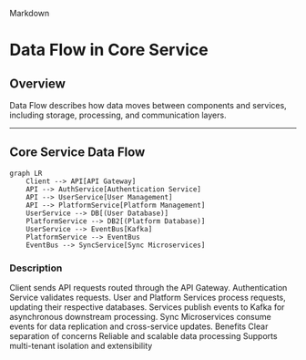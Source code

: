 Markdown

# Data Flow in Core Service

## Overview
Data Flow describes how data moves between components and services, including storage, processing, and communication layers.

---

## Core Service Data Flow

```mermaid
graph LR
    Client --> API[API Gateway]
    API --> AuthService[Authentication Service]
    API --> UserService[User Management]
    API --> PlatformService[Platform Management]
    UserService --> DB[(User Database)]
    PlatformService --> DB2[(Platform Database)]
    UserService --> EventBus[Kafka]
    PlatformService --> EventBus
    EventBus --> SyncService[Sync Microservices]
```     
### Description

Client sends API requests routed through the API Gateway.
Authentication Service validates requests.
User and Platform Services process requests, updating their respective databases.
Services publish events to Kafka for asynchronous downstream processing.
Sync Microservices consume events for data replication and cross-service updates.
Benefits
Clear separation of concerns
Reliable and scalable data processing
Supports multi-tenant isolation and extensibility
